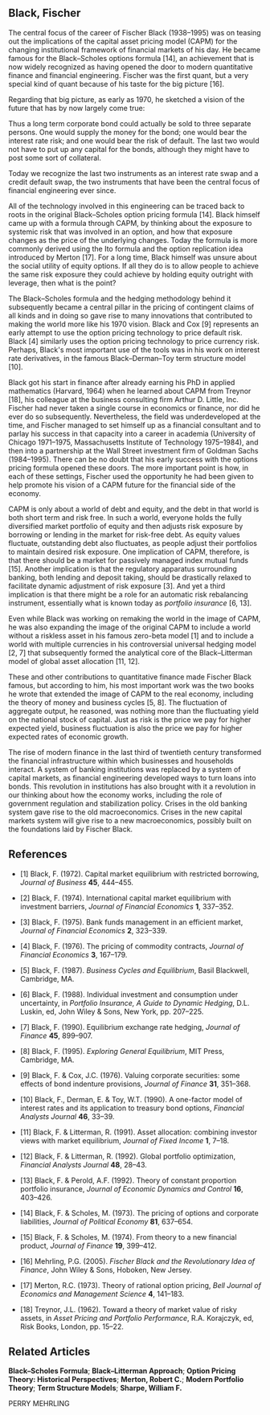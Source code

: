 ## **Black, Fischer**

The central focus of the career of Fischer Black (1938–1995) was on teasing out the implications of the capital asset pricing model (CAPM) for the changing institutional framework of financial markets of his day. He became famous for the Black–Scholes options formula [14], an achievement that is now widely recognized as having opened the door to modern quantitative finance and financial engineering. Fischer was the first quant, but a very special kind of quant because of his taste for the big picture [16].

Regarding that big picture, as early as 1970, he sketched a vision of the future that has by now largely come true:

Thus a long term corporate bond could actually be sold to three separate persons. One would supply the money for the bond; one would bear the interest rate risk; and one would bear the risk of default. The last two would not have to put up any capital for the bonds, although they might have to post some sort of collateral.

Today we recognize the last two instruments as an interest rate swap and a credit default swap, the two instruments that have been the central focus of financial engineering ever since.

All of the technology involved in this engineering can be traced back to roots in the original Black–Scholes option pricing formula [14]. Black himself came up with a formula through CAPM, by thinking about the exposure to systemic risk that was involved in an option, and how that exposure changes as the price of the underlying changes. Today the formula is more commonly derived using the Ito formula and the option replication idea introduced by Merton [17]. For a long time, Black himself was unsure about the social utility of equity options. If all they do is to allow people to achieve the same risk exposure they could achieve by holding equity outright with leverage, then what is the point?

The Black–Scholes formula and the hedging methodology behind it subsequently became a central pillar in the pricing of contingent claims of all kinds and in doing so gave rise to many innovations that contributed to making the world more like his 1970 vision. Black and Cox [9] represents an early attempt to use the option pricing technology to price default risk. Black [4] similarly uses the option pricing technology to price currency risk. Perhaps, Black's most important use of the tools was in his work on interest rate derivatives, in the famous Black–Derman–Toy term structure model [10].

Black got his start in finance after already earning his PhD in applied mathematics (Harvard, 1964) when he learned about CAPM from Treynor [18], his colleague at the business consulting firm Arthur D. Little, Inc. Fischer had never taken a single course in economics or finance, nor did he ever do so subsequently. Nevertheless, the field was underdeveloped at the time, and Fischer managed to set himself up as a financial consultant and to parlay his success in that capacity into a career in academia (University of Chicago 1971–1975, Massachusetts Institute of Technology 1975–1984), and then into a partnership at the Wall Street investment firm of Goldman Sachs (1984–1995). There can be no doubt that his early success with the options pricing formula opened these doors. The more important point is how, in each of these settings, Fischer used the opportunity he had been given to help promote his vision of a CAPM future for the financial side of the economy.

CAPM is only about a world of debt and equity, and the debt in that world is both short term and risk free. In such a world, everyone holds the fully diversified market portfolio of equity and then adjusts risk exposure by borrowing or lending in the market for risk-free debt. As equity values fluctuate, outstanding debt also fluctuates, as people adjust their portfolios to maintain desired risk exposure. One implication of CAPM, therefore, is that there should be a market for passively managed index mutual funds [15]. Another implication is that the regulatory apparatus surrounding banking, both lending and deposit taking, should be drastically relaxed to facilitate dynamic adjustment of risk exposure [3]. And yet a third implication is that there might be a role for an automatic risk rebalancing instrument, essentially what is known today as *portfolio insurance* [6, 13].

Even while Black was working on remaking the world in the image of CAPM, he was also expanding the image of the original CAPM to include a world without a riskless asset in his famous zero-beta model [1] and to include a world with multiple currencies in his controversial universal hedging model [2, 7] that subsequently formed the analytical core of the Black–Litterman model of global asset allocation [11, 12].

These and other contributions to quantitative finance made Fischer Black famous, but according to him, his most important work was the two books he wrote that extended the image of CAPM to the real economy, including the theory of money and business cycles [5, 8]. The fluctuation of aggregate output, he reasoned, was nothing more than the fluctuating yield on the national stock of capital. Just as risk is the price we pay for higher expected yield, business fluctuation is also the price we pay for higher expected rates of economic growth.

The rise of modern finance in the last third of twentieth century transformed the financial infrastructure within which businesses and households interact. A system of banking institutions was replaced by a system of capital markets, as financial engineering developed ways to turn loans into bonds. This revolution in institutions has also brought with it a revolution in our thinking about how the economy works, including the role of government regulation and stabilization policy. Crises in the old banking system gave rise to the old macroeconomics. Crises in the new capital markets system will give rise to a new macroeconomics, possibly built on the foundations laid by Fischer Black.

## **References**

- [1] Black, F. (1972). Capital market equilibrium with restricted borrowing, *Journal of Business* **45**, 444–455.
- [2] Black, F. (1974). International capital market equilibrium with investment barriers, *Journal of Financial Economics* **1**, 337–352.
- [3] Black, F. (1975). Bank funds management in an efficient market, *Journal of Financial Economics* **2**, 323–339.
- [4] Black, F. (1976). The pricing of commodity contracts, *Journal of Financial Economics* **3**, 167–179.
- [5] Black, F. (1987). *Business Cycles and Equilibrium*, Basil Blackwell, Cambridge, MA.
- [6] Black, F. (1988). Individual investment and consumption under uncertainty, in *Portfolio Insurance, A Guide to Dynamic Hedging*, D.L. Luskin, ed, John Wiley & Sons, New York, pp. 207–225.

- [7] Black, F. (1990). Equilibrium exchange rate hedging, *Journal of Finance* **45**, 899–907.
- [8] Black, F. (1995). *Exploring General Equilibrium*, MIT Press, Cambridge, MA.
- [9] Black, F. & Cox, J.C. (1976). Valuing corporate securities: some effects of bond indenture provisions, *Journal of Finance* **31**, 351–368.
- [10] Black, F., Derman, E. & Toy, W.T. (1990). A one-factor model of interest rates and its application to treasury bond options, *Financial Analysts Journal* **46**, 33–39.
- [11] Black, F. & Litterman, R. (1991). Asset allocation: combining investor views with market equilibrium, *Journal of Fixed Income* **1**, 7–18.
- [12] Black, F. & Litterman, R. (1992). Global portfolio optimization, *Financial Analysts Journal* **48**, 28–43.
- [13] Black, F. & Perold, A.F. (1992). Theory of constant proportion portfolio insurance, *Journal of Economic Dynamics and Control* **16**, 403–426.
- [14] Black, F. & Scholes, M. (1973). The pricing of options and corporate liabilities, *Journal of Political Economy* **81**, 637–654.
- [15] Black, F. & Scholes, M. (1974). From theory to a new financial product, *Journal of Finance* **19**, 399–412.
- [16] Mehrling, P.G. (2005). *Fischer Black and the Revolutionary Idea of Finance*, John Wiley & Sons, Hoboken, New Jersey.
- [17] Merton, R.C. (1973). Theory of rational option pricing, *Bell Journal of Economics and Management Science* **4**, 141–183.
- [18] Treynor, J.L. (1962). Toward a theory of market value of risky assets, in *Asset Pricing and Portfolio Performance*, R.A. Korajczyk, ed, Risk Books, London, pp. 15–22.

## **Related Articles**

**Black–Scholes Formula**; **Black–Litterman Approach**; **Option Pricing Theory: Historical Perspectives**; **Merton, Robert C.**; **Modern Portfolio Theory**; **Term Structure Models**; **Sharpe, William F.**

PERRY MEHRLING